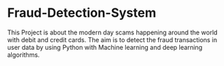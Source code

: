 # Fraud-Detection-System
This Project is about the modern day scams happening around the world with debit and credit cards.
The aim is to detect the fraud transactions in user data by using Python with Machine learning and deep learning algorithms. 
